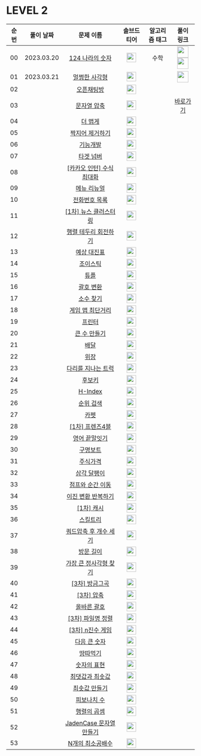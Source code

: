 # LEVEL 2



| 순번|풀이 날짜|문제 이름|솔브드 티어|알고리즘 태그|풀이 링크 |
| :--:|:--:|:--:|:--:|:--:|:--:|
| 00 |2023.03.20|[124 나라의 숫자](https://programmers.co.kr/learn/courses/30/lessons/12899)|<img height="25px" width="25px" src="https://static.solved.ac/tier_small/0.svg"/>|수학|<a href="https://github.com/thdqudgns/Algorithm/blob/main/%ED%94%84%EB%A1%9C%EA%B7%B8%EB%9E%98%EB%A8%B8%EC%8A%A4/lv2/12899.%E2%80%85124%E2%80%85%EB%82%98%EB%9D%BC%EC%9D%98%E2%80%85%EC%88%AB%EC%9E%90/124%E2%80%85%EB%82%98%EB%9D%BC%EC%9D%98%E2%80%85%EC%88%AB%EC%9E%90.java"><img src="https://avatars.githubusercontent.com/u/92148521?v=4" width="30px"></a><a  href="https://github.com/sujeong1201/Algorithm/blob/main/%ED%94%84%EB%A1%9C%EA%B7%B8%EB%9E%98%EB%A8%B8%EC%8A%A4/lv2/12899.%E2%80%85124%E2%80%85%EB%82%98%EB%9D%BC%EC%9D%98%E2%80%85%EC%88%AB%EC%9E%90/124%E2%80%85%EB%82%98%EB%9D%BC%EC%9D%98%E2%80%85%EC%88%AB%EC%9E%90.java"><img src="https://avatars.githubusercontent.com/u/37768793?v=4" width="30px"></a>|
| 01 |2023.03.21|[멀쩡한 사각형](https://programmers.co.kr/learn/courses/30/lessons/62048)|<img height="25px" width="25px" src="https://static.solved.ac/tier_small/0.svg"/>||<a href="https://github.com/cksghks89/Algorithm/blob/master/src/programmers/level2/Programmers_%EB%A9%80%EC%A9%A1%ED%95%9C%EC%82%AC%EA%B0%81%ED%98%95.java"><img src="https://avatars.githubusercontent.com/cksghks89" width="30px"></a>|
| 02 ||[오픈채팅방](https://programmers.co.kr/learn/courses/30/lessons/42888)|<img height="25px" width="25px" src="https://static.solved.ac/tier_small/0.svg"/>|||
| 03 ||[문자열 압축](https://programmers.co.kr/learn/courses/30/lessons/60057)|<img height="25px" width="25px" src="https://static.solved.ac/tier_small/0.svg"/>||[바로가기](../solution/LEVEL2/60057)|
| 04 ||[더 맵게](https://programmers.co.kr/learn/courses/30/lessons/42626)|<img height="25px" width="25px" src="https://static.solved.ac/tier_small/0.svg"/>|||
| 05 ||[짝지어 제거하기](https://programmers.co.kr/learn/courses/30/lessons/12973)|<img height="25px" width="25px" src="https://static.solved.ac/tier_small/0.svg"/>|||
| 06 ||[기능개발](https://programmers.co.kr/learn/courses/30/lessons/42586)|<img height="25px" width="25px" src="https://static.solved.ac/tier_small/0.svg"/>|||
| 07 ||[타겟 넘버](https://programmers.co.kr/learn/courses/30/lessons/43165)|<img height="25px" width="25px" src="https://static.solved.ac/tier_small/0.svg"/>|||
| 08 ||[[카카오 인턴] 수식 최대화](https://programmers.co.kr/learn/courses/30/lessons/67257)|<img height="25px" width="25px" src="https://static.solved.ac/tier_small/0.svg"/>|||
| 09 ||[메뉴 리뉴얼](https://programmers.co.kr/learn/courses/30/lessons/72411)|<img height="25px" width="25px" src="https://static.solved.ac/tier_small/0.svg"/>|||
| 10 ||[전화번호 목록](https://programmers.co.kr/learn/courses/30/lessons/42577)|<img height="25px" width="25px" src="https://static.solved.ac/tier_small/0.svg"/>|||
| 11 ||[[1차] 뉴스 클러스터링](https://programmers.co.kr/learn/courses/30/lessons/17677)|<img height="25px" width="25px" src="https://static.solved.ac/tier_small/0.svg"/>|||
| 12 ||[행렬 테두리 회전하기](https://programmers.co.kr/learn/courses/30/lessons/77485)|<img height="25px" width="25px" src="https://static.solved.ac/tier_small/0.svg"/>|||
| 13 ||[예상 대진표](https://programmers.co.kr/learn/courses/30/lessons/12985)|<img height="25px" width="25px" src="https://static.solved.ac/tier_small/0.svg"/>|||
| 14 ||[조이스틱](https://programmers.co.kr/learn/courses/30/lessons/42860)|<img height="25px" width="25px" src="https://static.solved.ac/tier_small/0.svg"/>|||
| 15 ||[튜플](https://programmers.co.kr/learn/courses/30/lessons/64065)|<img height="25px" width="25px" src="https://static.solved.ac/tier_small/0.svg"/>|||
| 16 ||[괄호 변환](https://programmers.co.kr/learn/courses/30/lessons/60058)|<img height="25px" width="25px" src="https://static.solved.ac/tier_small/0.svg"/>|||
| 17 ||[소수 찾기](https://programmers.co.kr/learn/courses/30/lessons/42839)|<img height="25px" width="25px" src="https://static.solved.ac/tier_small/0.svg"/>|||
| 18 ||[게임 맵 최단거리](https://programmers.co.kr/learn/courses/30/lessons/1844)|<img height="25px" width="25px" src="https://static.solved.ac/tier_small/0.svg"/>|||
| 19 ||[프린터](https://programmers.co.kr/learn/courses/30/lessons/42587)|<img height="25px" width="25px" src="https://static.solved.ac/tier_small/0.svg"/>|||
| 20 ||[큰 수 만들기](https://programmers.co.kr/learn/courses/30/lessons/42883)|<img height="25px" width="25px" src="https://static.solved.ac/tier_small/0.svg"/>|||
| 21 ||[배달](https://programmers.co.kr/learn/courses/30/lessons/12978)|<img height="25px" width="25px" src="https://static.solved.ac/tier_small/0.svg"/>|||
| 22 ||[위장](https://programmers.co.kr/learn/courses/30/lessons/42578)|<img height="25px" width="25px" src="https://static.solved.ac/tier_small/0.svg"/>|||
| 23 ||[다리를 지나는 트럭](https://programmers.co.kr/learn/courses/30/lessons/42583)|<img height="25px" width="25px" src="https://static.solved.ac/tier_small/0.svg"/>|||
| 24 ||[후보키](https://programmers.co.kr/learn/courses/30/lessons/42890)|<img height="25px" width="25px" src="https://static.solved.ac/tier_small/0.svg"/>|||
| 25 ||[H-Index](https://programmers.co.kr/learn/courses/30/lessons/42747)|<img height="25px" width="25px" src="https://static.solved.ac/tier_small/0.svg"/>|||
| 26 ||[순위 검색](https://programmers.co.kr/learn/courses/30/lessons/72412)|<img height="25px" width="25px" src="https://static.solved.ac/tier_small/0.svg"/>|||
| 27 ||[카펫](https://programmers.co.kr/learn/courses/30/lessons/42842)|<img height="25px" width="25px" src="https://static.solved.ac/tier_small/0.svg"/>|||
| 28 ||[[1차] 프렌즈4블](https://programmers.co.kr/learn/courses/30/lessons/17679)|<img height="25px" width="25px" src="https://static.solved.ac/tier_small/0.svg"/>|||
| 29 ||[영어 끝말잇기](https://programmers.co.kr/learn/courses/30/lessons/12981)|<img height="25px" width="25px" src="https://static.solved.ac/tier_small/0.svg"/>|||
| 30 ||[구명보트](https://programmers.co.kr/learn/courses/30/lessons/42885)|<img height="25px" width="25px" src="https://static.solved.ac/tier_small/0.svg"/>|||
| 31 ||[주식가격](https://programmers.co.kr/learn/courses/30/lessons/42584)|<img height="25px" width="25px" src="https://static.solved.ac/tier_small/0.svg"/>|||
| 32 ||[삼각 달팽이](https://programmers.co.kr/learn/courses/30/lessons/68645)|<img height="25px" width="25px" src="https://static.solved.ac/tier_small/0.svg"/>|||
| 33 ||[점프와 순간 이동](https://programmers.co.kr/learn/courses/30/lessons/12980)|<img height="25px" width="25px" src="https://static.solved.ac/tier_small/0.svg"/>|||
| 34 ||[이진 변환 반복하기](https://programmers.co.kr/learn/courses/30/lessons/70129)|<img height="25px" width="25px" src="https://static.solved.ac/tier_small/0.svg"/>|||
| 35 ||[[1차] 캐시](https://programmers.co.kr/learn/courses/30/lessons/17680)|<img height="25px" width="25px" src="https://static.solved.ac/tier_small/0.svg"/>|||
| 36 ||[스킬트리](https://programmers.co.kr/learn/courses/30/lessons/49993)|<img height="25px" width="25px" src="https://static.solved.ac/tier_small/0.svg"/>|||
| 37 ||[쿼드압축 후 개수 세기](https://programmers.co.kr/learn/courses/30/lessons/68936)|<img height="25px" width="25px" src="https://static.solved.ac/tier_small/0.svg"/>|||
| 38 ||[방문 길이](https://programmers.co.kr/learn/courses/30/lessons/49994)|<img height="25px" width="25px" src="https://static.solved.ac/tier_small/0.svg"/>|||
| 39 ||[가장 큰 정사각형 찾기](https://programmers.co.kr/learn/courses/30/lessons/12905)|<img height="25px" width="25px" src="https://static.solved.ac/tier_small/0.svg"/>|||
| 40 ||[[3차] 방금그곡](https://programmers.co.kr/learn/courses/30/lessons/17683)|<img height="25px" width="25px" src="https://static.solved.ac/tier_small/0.svg"/>|||
| 41 ||[[3차] 압축](https://programmers.co.kr/learn/courses/30/lessons/17684)|<img height="25px" width="25px" src="https://static.solved.ac/tier_small/0.svg"/>|||
| 42 ||[올바른 괄호](https://programmers.co.kr/learn/courses/30/lessons/12909)|<img height="25px" width="25px" src="https://static.solved.ac/tier_small/0.svg"/>|||
| 43 ||[[3차] 파일명 정렬](https://programmers.co.kr/learn/courses/30/lessons/17686)|<img height="25px" width="25px" src="https://static.solved.ac/tier_small/0.svg"/>|||
| 44 ||[[3차] n진수 게임](https://programmers.co.kr/learn/courses/30/lessons/17687)|<img height="25px" width="25px" src="https://static.solved.ac/tier_small/0.svg"/>|||
| 45 ||[다음 큰 숫자](https://programmers.co.kr/learn/courses/30/lessons/12911)|<img height="25px" width="25px" src="https://static.solved.ac/tier_small/0.svg"/>|||
| 46 ||[땅따먹기](https://programmers.co.kr/learn/courses/30/lessons/12913)|<img height="25px" width="25px" src="https://static.solved.ac/tier_small/0.svg"/>|||
| 47 ||[숫자의 표현](https://programmers.co.kr/learn/courses/30/lessons/12924)|<img height="25px" width="25px" src="https://static.solved.ac/tier_small/0.svg"/>|||
| 48 ||[최댓값과 최솟값](https://programmers.co.kr/learn/courses/30/lessons/12939)|<img height="25px" width="25px" src="https://static.solved.ac/tier_small/0.svg"/>|||
| 49 ||[최솟값 만들기](https://programmers.co.kr/learn/courses/30/lessons/12941)|<img height="25px" width="25px" src="https://static.solved.ac/tier_small/0.svg"/>|||
| 50 ||[피보나치 수](https://programmers.co.kr/learn/courses/30/lessons/12945)|<img height="25px" width="25px" src="https://static.solved.ac/tier_small/0.svg"/>|||
| 51 ||[행렬의 곱셈](https://programmers.co.kr/learn/courses/30/lessons/12949)|<img height="25px" width="25px" src="https://static.solved.ac/tier_small/0.svg"/>|||
| 52 ||[JadenCase 문자열 만들기](https://programmers.co.kr/learn/courses/30/lessons/12951)|<img height="25px" width="25px" src="https://static.solved.ac/tier_small/0.svg"/>|||
| 53 ||[N개의 최소공배수](https://programmers.co.kr/learn/courses/30/lessons/12953)|<img height="25px" width="25px" src="https://static.solved.ac/tier_small/0.svg"/>|||
